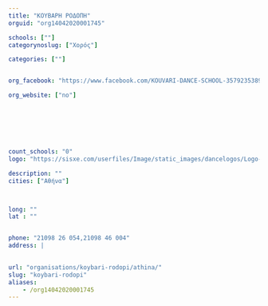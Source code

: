 ```yaml
---
title: "ΚΟΥΒΑΡΗ ΡΟΔΟΠΗ"
orguid: "org14042020001745"

schools: [""]
categorynoslug: ["Χορός"]

categories: [""]


org_facebook: "https://www.facebook.com/KOUVARI-DANCE-SCHOOL-35792353899/"

org_website: ["no"]







count_schools: "0"
logo: "https://sisxe.com/userfiles/Image/static_images/dancelogos/Logo-Kouvari.jpg"

description: ""
cities: ["Αθήνα"]



long: ""
lat : ""


phone: "21098 26 054,21098 46 004"
address: |
    

url: "organisations/koybari-rodopi/athina/"
slug: "koybari-rodopi"
aliases:
    - /org14042020001745
---
```



